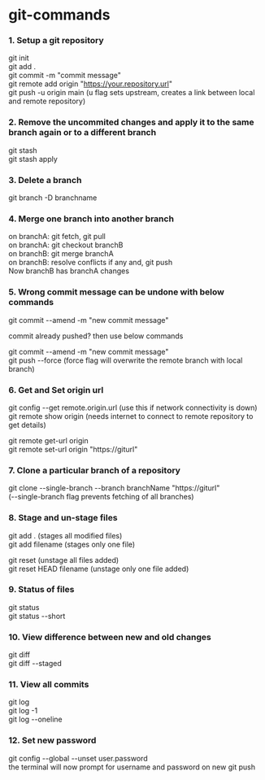 # git-commands

### 1. Setup a git repository
git init  
git add .  
git commit -m "commit message"    
git remote add origin "https://your.repository.url"   
git push -u origin main  (u flag sets upstream, creates a link between local and remote repository)    

### 2. Remove the uncommited changes and apply it to the same branch again or to a different branch
git stash  
git stash apply

### 3. Delete a branch  
git branch -D branchname

### 4. Merge one branch into another branch  
on branchA: git fetch, git pull  
on branchA: git checkout branchB  
on branchB: git merge branchA  
on branchB: resolve conflicts if any and, git push  
Now branchB has branchA changes

### 5. Wrong commit message can be undone with below commands  
git commit --amend -m "new commit message"   

commit already pushed? then use below commands  

git commit --amend -m "new commit message"  
git push --force (force flag will overwrite the remote branch with local branch)

### 6. Get and Set origin url  
git config --get remote.origin.url  (use this if network connectivity is down)  
git remote show origin (needs internet to connect to remote repository to get details)  

git remote get-url origin  
git remote set-url origin "https://giturl"  

### 7. Clone a particular branch of a repository  
git clone --single-branch --branch branchName "https://giturl"  
(--single-branch flag prevents fetching of all branches)  

### 8. Stage and un-stage files  
git add . (stages all modified files)  
git add filename (stages only one file)  

git reset (unstage all files added)    
git reset HEAD filename (unstage only one file added)  

### 9. Status of files  
git status  
git status --short  

### 10. View difference between new and old changes  
git diff  
git diff --staged  

### 11. View all commits  
git log  
git log -1  
git log --oneline  

### 12. Set new password  
git config --global --unset user.password  
the terminal will now prompt for username and password on new git push  

